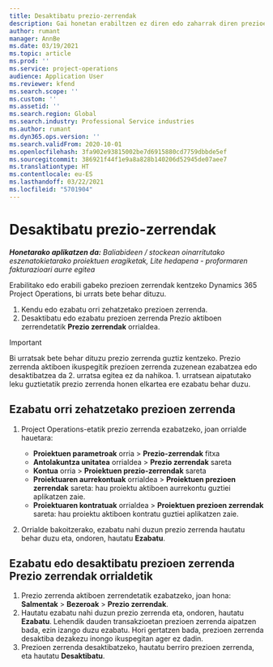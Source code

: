 ```yaml
---
title: Desaktibatu prezio-zerrendak
description: Gai honetan erabiltzen ez diren edo zaharrak diren prezioen zerrendak nola desaktibatu edo ezabatu azaltzen da.
author: rumant
manager: AnnBe
ms.date: 03/19/2021
ms.topic: article
ms.prod: ''
ms.service: project-operations
audience: Application User
ms.reviewer: kfend
ms.search.scope: ''
ms.custom: ''
ms.assetid: ''
ms.search.region: Global
ms.search.industry: Professional Service industries
ms.author: rumant
ms.dyn365.ops.version: ''
ms.search.validFrom: 2020-10-01
ms.openlocfilehash: 3fa902e93815002be7d6915880cd7759dbbde5ef
ms.sourcegitcommit: 386921f44f1e9a8a828b140206d52945de07aee7
ms.translationtype: HT
ms.contentlocale: eu-ES
ms.lasthandoff: 03/22/2021
ms.locfileid: "5701904"
---
```

# <a name="deactivate-price-lists"></a>Desaktibatu prezio-zerrendak 

_**Honetarako aplikatzen da:** Baliabideen / stockean oinarritutako eszenatokietarako proiektuen eragiketak, Lite hedapena - proformaren fakturazioari aurre egitea_

Erabilitako edo erabili gabeko prezioen zerrendak kentzeko Dynamics 365 Project Operations, bi urrats bete behar dituzu. 

1. Kendu edo ezabatu orri zehatzetako prezioen zerrenda.
2. Desaktibatu edo ezabatu prezioen zerrenda Prezio aktiboen zerrendetatik **Prezio zerrendak** orrialdea.

>[!IMPORTANT]
> Bi urratsak bete behar dituzu prezio zerrenda guztiz kentzeko. Prezio zerrenda aktiboen ikuspegitik prezioen zerrenda zuzenean ezabatzea edo desaktibatzea da 2. urratsa egitea ez da nahikoa. 1. urratsean aipatutako leku guztietatik prezio zerrenda honen elkartea ere ezabatu behar duzu.

## <a name="delete-the-price-list-from-specific-pages"></a>Ezabatu orri zehatzetako prezioen zerrenda
1. Project Operations-etatik prezio zerrenda ezabatzeko, joan orrialde hauetara:  

      - **Proiektuen parametroak** orria > **Prezio-zerrendak** fitxa
      - **Antolakuntza unitatea** orrialdea > **Prezio zerrendak** sareta
      - **Kontua** orria > **Proiektuen prezio-zerrendak** sareta
      - **Proiektuaren aurrekontuak** orrialdea > **Proiektuen prezioen zerrendak** sareta: hau proiektu aktiboen aurrekontu guztiei aplikatzen zaie.
      - **Proiektuaren kontratuak** orrialdea > **Proiektuen prezioen zerrendak** sareta: hau proiektu aktiboen kontratu guztiei aplikatzen zaie.

 2. Orrialde bakoitzerako, ezabatu nahi duzun prezio zerrenda hautatu behar duzu eta, ondoren, hautatu **Ezabatu**. 
 
## <a name="delete-or-deactivate-the-price-list-from-the-price-lists-page"></a>Ezabatu edo desaktibatu prezioen zerrenda Prezio zerrendak orrialdetik
 
1. Prezio zerrenda aktiboen zerrendetatik ezabatzeko, joan hona: **Salmentak** > **Bezeroak** > **Prezio zerrendak**. 
2. Hautatu ezabatu nahi duzun prezio zerrenda eta, ondoren, hautatu **Ezabatu**. Lehendik dauden transakzioetan prezioen zerrenda aipatzen bada, ezin izango duzu ezabatu. Hori gertatzen bada, prezioen zerrenda desaktiba dezakezu inongo ikuspegitan ager ez dadin. 
3. Prezioen zerrenda desaktibatzeko, hautatu berriro prezioen zerrenda, eta hautatu **Desaktibatu**.   
